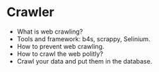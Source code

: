 # Crawler

- What is web crawling?
- Tools and framework: b4s, scrappy, Selinium.
- How to prevent web crawling.
- How to crawl the web politly?
- Crawl your data and put them in the database.
